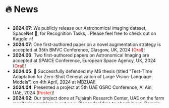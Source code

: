 # 🔥 News

<style>
  .scrollable {
    max-height: 260px; /* 设置最大高度 */
    overflow-y: scroll; /* 设置垂直滚动条 */
  }
</style>

<div class="scrollable">
  <ul>
    <!-- New stuff to add here  -->
    <li><strong>2024.07</strong>: We publicly release our Astronomical imaging dataset, SpaceNet 🚀, for Recognition Tasks, <a href="https://www.kaggle.com/datasets/razaimam45/spacenet-an-optimally-distributed-astronomy-data/"></a>. Please feel free to check out on Kaggle 🔥!</li>
    <li><strong>2024.07</strong>: One first-authored paper on a novel augmentation strategy is accepted at 35th BMVC Conference, Glasgow, UK, 2024 (<font color="red">Oral</font>)!</li>
    <li><strong>2024.06</strong>: Two first-authored papers on Astronomical Imaging are accepted at SPAICE Conference, European Space Agency, UK, 2024 (<font color="red">Oral</font>)!</li>
    <li><strong>2024.05</strong>: 🎉 Successfully defended my MS thesis (titled "Test-Time Adaptation for Zero-Shot Generalization of Large Vision-Language Models") on 4th April, 2024 at MBZUAI!</li>
    <li><strong>2024.04</strong>: Presented a project at 5th UAE GSRC Conference, Al Ain, UAE, 2024 (<font color="red">Poster</font>)!</li>
    <li><strong>2024.02</strong>: Our project done at Fujairah Research Center, UAE on the farm monitoring problem is out now. Please feel free to check it out, <a href="https://arxiv.org/abs/2402.07059">Domain Adaptable Fine-Tune Distillation Framework For Advancing Farm Surveillance</a>.</li>
    <li><strong>2023.11</strong>: Please feel free to review the project I recently presented at PlanetX Challenge hosted by UAE Space Agency at COP28, <a href="https://arxiv.org/">FLARE: A Fusion of Feature-Learning, Prompt-driven Diffusion, and Augmented Resolution Enhancement in Astronomy</a>.</li>
    <li><strong>2023.10</strong>: One paper is accepted by 42nd ICCE, Las Vegas, USA, 2024 (<font color="red">Poster</font>)!</li>
    <li><strong>2023.10</strong>: Please feel free to review our recent project, <a href="https://arxiv.org/abs/2401.06957">EVOKE: Emotion Enabled Virtual Avatar Mapping
    Using Optimized Knowledge Distillation</a>.</li>
    <li><strong>2023.09</strong>: One first-authored paper is accepted by DART Workshop, MICCAI, 2023 (<font color="red">Poster</font>)! </li>
    <li><strong>2023.07</strong>: 🎉 I completed my internship at Fujairah Research Center, UAE.</li>
    <li><strong>2023.07</strong>: One first-authored paper is accepted by 27th MIUA, Scotland, 2023 (<font color="red">Abstract</font>)! </li>
    <li><strong>2023.05</strong>: One first-authored paper is accepted by Epistemic AI Workshop, 39th UAI Conference, 2023 (<font color="red">Poster</font>)!</li>
    <li><strong>2022.10</strong>: Please feel free to review our accepted journal article on recommender systems and filter bubbles, <a href="https://doi.org/10.1002/widm.1512">Filter bubbles in recommender systems: Fact or Fallacy—A systematic review</a>.</li>
    <li><strong>2022.06</strong>: 🎉 I graduated from Aligarh Muslim University with First-Class Honours.</li>
    <!-- <li><strong>2023.02</strong>: One first-authored paper is accepted by DART Workshop, MICCAI, 2023! (<font color="red">Highlight; 2.5% acceptance rate </font>)!</li> -->
  </ul>
</div>




  

